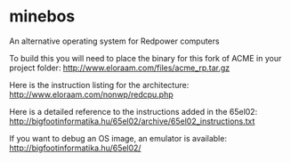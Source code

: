 # minebos
An alternative operating system for Redpower computers

To build this you will need to place the binary for this fork of ACME in your project folder:
	http://www.eloraam.com/files/acme_rp.tar.gz

Here is the instruction listing for the architecture:
	http://www.eloraam.com/nonwp/redcpu.php

Here is a detailed reference to the instructions added in the 65el02:
	http://bigfootinformatika.hu/65el02/archive/65el02_instructions.txt

If you want to debug an OS image, an emulator is available:
	http://bigfootinformatika.hu/65el02/